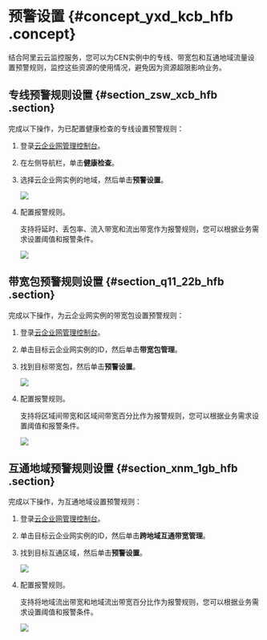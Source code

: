 # 预警设置 {#concept_yxd_kcb_hfb .concept}

结合阿里云云监控服务，您可以为CEN实例中的专线、带宽包和互通地域流量设置预警规则，监控这些资源的使用情况，避免因为资源超限影响业务。

## 专线预警规则设置 {#section_zsw_xcb_hfb .section}

完成以下操作，为已配置健康检查的专线设置预警规则：

1.  登录[云企业网管理控制台](https://cen.console.aliyun.com/)。
2.  在左侧导航栏，单击**健康检查**。
3.  选择云企业网实例的地域，然后单击**预警设置**。

    ![](http://static-aliyun-doc.oss-cn-hangzhou.aliyuncs.com/assets/img/21871/156689551813024_zh-CN.png)

4.  配置报警规则。

    支持将延时、丢包率、流入带宽和流出带宽作为报警规则，您可以根据业务需求设置阈值和报警条件。

    ![](http://static-aliyun-doc.oss-cn-hangzhou.aliyuncs.com/assets/img/21871/156689551813025_zh-CN.png)


## 带宽包预警规则设置 {#section_q11_22b_hfb .section}

完成以下操作，为云企业网实例的带宽包设置预警规则：

1.  登录[云企业网管理控制台](https://cen.console.aliyun.com/)。
2.  单击目标云企业网实例的ID，然后单击**带宽包管理**。
3.  找到目标带宽包，然后单击**预警设置**。

    ![](http://static-aliyun-doc.oss-cn-hangzhou.aliyuncs.com/assets/img/21871/156689551813026_zh-CN.png)

4.  配置报警规则。

    支持将区域间带宽和区域间带宽百分比作为报警规则，您可以根据业务需求设置阈值和报警条件。

    ![](http://static-aliyun-doc.oss-cn-hangzhou.aliyuncs.com/assets/img/21871/156689551813028_zh-CN.png)


## 互通地域预警规则设置 {#section_xnm_1gb_hfb .section}

完成以下操作，为互通地域设置预警规则：

1.  登录[云企业网管理控制台](https://cen.console.aliyun.com/)。
2.  单击目标云企业网实例的ID，然后单击**跨地域互通带宽管理**。
3.  找到目标互通区域，然后单击**预警设置**。

    ![](http://static-aliyun-doc.oss-cn-hangzhou.aliyuncs.com/assets/img/21871/156689551913027_zh-CN.png)

4.  配置报警规则。

    支持将地域流出带宽和地域流出带宽百分比作为报警规则，您可以根据业务需求设置阈值和报警条件。

    ![](http://static-aliyun-doc.oss-cn-hangzhou.aliyuncs.com/assets/img/21871/156689551913029_zh-CN.png)


